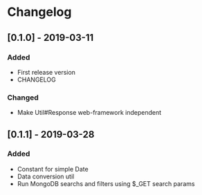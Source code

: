 # Changelog

## [0.1.0] - 2019-03-11
### Added
- First release version
- CHANGELOG

### Changed
- Make Util#Response web-framework independent

## [0.1.1] - 2019-03-28
### Added
- Constant for simple Date
- Data conversion util
- Run MongoDB searchs and filters using $_GET search params